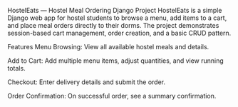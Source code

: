 HostelEats — Hostel Meal Ordering Django Project
HostelEats is a simple Django web app for hostel students to browse a menu, add items to a cart, and place meal orders directly to their dorms. The project demonstrates session-based cart management, order creation, and a basic CRUD pattern.

Features
Menu Browsing: View all available hostel meals and details.

Add to Cart: Add multiple menu items, adjust quantities, and view running totals.

Checkout: Enter delivery details and submit the order.

Order Confirmation: On successful order, see a summary confirmation.
